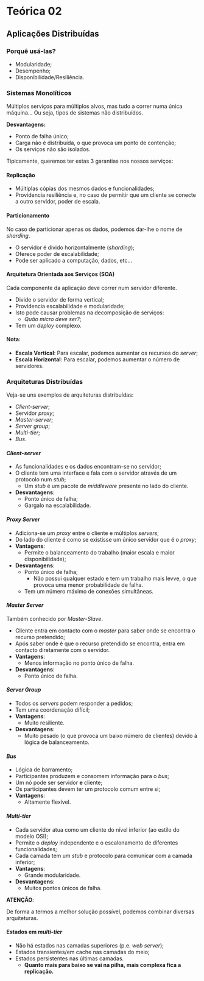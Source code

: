 # Teórica 02

## Aplicações Distribuídas

### Porquê usá-las?

- Modularidade;
- Desempenho;
- Disponibilidade/Resiliência.

### Sistemas Monolíticos

Múltiplos serviços para múltiplos alvos, mas tudo a correr numa única máquina... Ou seja, tipos de sistemas não distribuídos.

**Desvantagens:**

- Ponto de falha único;
- Carga não é distribuída, o que provoca um ponto de contenção;
- Os serviços não são isolados.

Tipicamente, queremos ter estas 3 garantias nos nossos serviços:

#### Replicação

- Múltiplas cópias dos mesmos dados e funcionalidades;
- Providencia resiliência e, no caso de permitir que um cliente se conecte a outro servidor, poder de escala.

#### Particionamento

No caso de particionar apenas os dados, podemos dar-lhe o nome de *sharding*.

- O servidor é divido horizontalmente (*sharding*);
- Oferece poder de escalabilidade;
- Pode ser aplicado a computação, dados, etc...

#### Arquitetura Orientada aos Serviços (SOA)

Cada componente da aplicação deve correr num servidor diferente.

- Divide o servidor de forma vertical;
- Providencia escalabilidade e modularidade;
- Isto pode causar problemas na decomposição de serviços:
  - *Quão micro deve ser?*;
- Tem um *deploy* complexo.

#### Nota:

- **Escala Vertical**: Para escalar, podemos aumentar os recursos do *server*;
- **Escala Horizontal**: Para escalar, podemos aumentar o número de servidores.

### Arquiteturas Distribuídas

Veja-se uns exemplos de arquiteturas distribuídas:

- *Client-server*;
- Servidor *proxy*;
- *Master-server*;
- *Server group*;
- *Multi-tier*;
- *Bus*.

#### *Client-server*

- As funcionalidades e os dados encontram-se no servidor;
- O cliente tem uma interface e fala com o servidor através de um protocolo num *stub*;
  - Um *stub* é um pacote de *middleware* presente no lado do cliente.
- **Desvantagens**:
  - Ponto único de falha;
  - Gargalo na escalabilidade.

#### *Proxy Server*

- Adiciona-se um *proxy* entre o cliente e múltiplos *servers*;
- Do lado do cliente é como se existisse um único servidor que é o *proxy*;
- **Vantagens**:
  - Permite o balanceamento do trabalho (maior escala e maior disponibilidade);
- **Desvantagens**:
  - Ponto único de falha;
    - Não possui qualquer estado e tem um trabalho mais levve, o que provoca uma menor probabilidade de falha.
  - Tem um número máximo de conexões simultâneas.

#### *Master Server*

Também conhecido por *Master-Slave*.

- Cliente entra em contacto com o *master* para saber onde se encontra o recurso pretendido;
- Após saber onde é que o recurso pretendido se encontra, entra em contacto diretamente com o servidor.
- **Vantagens**:
  - Menos informação no ponto único de falha.
- **Desvantagens**:
  - Ponto único de falha.

#### *Server Group*

- Todos os *servers* podem responder a pedidos;
- Tem uma coordenação difícil;
- **Vantagens**:
  - Muito resiliente.
- **Desvantagens**:
  - Muito pesado (o que provoca um baixo número de clientes) devido à lógica de balanceamento.

#### *Bus*

- Lógica de barramento;
- Participantes produzem e consomem informação para o *bus*;
- Um nó pode ser servidor **e** cliente;
- Os participantes devem ter um protocolo comum entre si;
- **Vantagens**:
  - Altamente flexível.

#### *Multi-tier*

- Cada servidor atua como um cliente do nível inferior (ao estilo do modelo OSI);
- Permite o *deploy* independente e o escalonamento de diferentes funcionalidades;
- Cada camada tem um *stub* e protocolo para comunicar com a camada inferior;
- **Vantagens**:
  - Grande modularidade.
- **Desvantagens**:
  - Muitos pontos únicos de falha.

**ATENÇÃO**:

De forma a termos a melhor solução possível, podemos combinar diversas arquiteturas.

#### Estados em *multi-tier*

- Não há estados nas camadas superiores (p.e. *web server*);
- Estados transientes/em cache nas camadas do meio;
- Estados persistentes nas últimas camadas.
  - **Quanto mais para baixo se vai na pilha, mais complexa fica a replicação.**